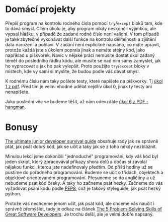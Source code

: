 # Domácí projekty

Přepiš program na kontrolu rodného čísla pomocí `try`/`except` bloků tam, kde to dává smysl. Cílem úkolu je, aby program nikdy neskončil výjimkou, ale vypsal hlášku, v případě že zadané rodné číslo není validní. V tom případě je také zbytečné vykonávat další funkce na kontrolu dělitelnosti a zjištění data narození a pohlaví.
V zadání není explicitně napsáno, co máte upravit, protože každá jste s úkolem poprala jinak a nemáte stejný kód, jako například u piškvorek. Navíc v nějaké práci nemusíte dostat úkol zadaný téměř do posledního řádku kódu, ale musíte se nad ním samy zamyslet, jak ho vypracovat a jak ho pak vylepšit. Proto použijte `try`/`except` bloky v místech, kde vy sami si myslíte, že budou podle vás dávat smysl.

K rodnému číslu nám taky pošlete testy, které napíšete na piškvorky. Tj [úkol 1 z pdf](https://pyladies.cz/v1/s005-modules/handout/handout5.pdf). Před tím je velmi vhodné udělat nejdřív úkol 0, jinak ty testy ani nenapíšete.

Jako poslední věc se budeme těšit, až nám odevzdáte [úkol 6 z PDF - hangman](https://pyladies.cz/v1/s005-modules/handout/handout5.pdf).

# Bonusy

[The ultimate junior developer survival guide](https://dev.to/httpspauline/the-ultimate-junior-web-developer-survival-guide-part-1-8di) obsahuje rady jak se správně ptát, jak psát dobrý kód, jak se učit a taky jak se z toho někdy nezbláznit.

Minulou lekcí jsme dokončili "jednoduché" programování, kdy váš kód byl jeden skript, který zpracovával příkazy shora dolů a občas si zavolal nějakou funkci, kterou jste nadefinovaly předtím. Od příští hodiny už se pustíme do pořádného programování.
Budeme se učit o třídách, objektech a objektově orientovaném programování. Přesuneme se do angličtiny a už nebudeme psát kód česky. A taky ho začneme psát hezky. Začneme do vás vyžadovat psaní kódu podle [PEP8](https://www.python.org/dev/peps/pep-0008/), což je takový styleguide, jak psát hezký python.

Protože vás nechceme jenom učit, jak psát kód, ale chceme vás naučit i správně přemýšlet, tady je odkaz na článek [The 5 Problem-Solving Skills of Great Software Developers](https://dev.to/lpasqualis/the-5-problem-solving-skills-of-great-software-developers-4e6?fbclid=IwAR1237cIJahWGOTGCSFL3zNqVrdqQVppwczzY9QRCf0rsTy-eo6rtZ7hRtw). Je trochu delší, ale je velmi dobře napsaný.
